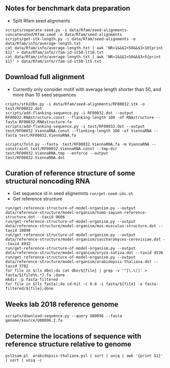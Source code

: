 ## Notes for benchmark data preparation
- Split Rfam seed alignments
```{bash}
scripts/separate-seed.py -i data/Rfam/seed-alignments-concatenated/Rfam.seed -o data/Rfam/seed-alignments
scripts/get-stk-length.py -i data/Rfam/seed-alignments -o data/Rfam/info/average-length.txt
cat data/Rfam/info/average-length.txt | awk 'NR>1&&$2<50&&$3>10{print $1}' > data/Rfam/info/rfam-id-st50-lt10.txt
cat data/Rfam/info/average-length.txt | awk 'NR>1&&$2<50&&$3>5{print $1}' > data/Rfam/info/rfam-id-st50-lt5.txt
```

## Download full alignment
- Currently only consider motif with average length shorter than 50, and more than 10 seed sequences

```{bash}
cripts/stk2dbn.py -i data/Rfam/seed-alignments/RF00032.stk -o test/RF00032.dot
scripts/add-flanking-sequence.py -i RF00032.dot --output RF00032.RNAstructure.const --flanking-length 100 -of RNAstructure --fasta RF00032.RNAstructure.fa
scripts/add-flanking-sequence.py -i test/RF00032.dot --output test/RF00032.ViennaRNA.const --flanking-length 100 -of ViennaRNA --fasta test/RF00032.ViennaRNA.fa

scripts/fold.py --fasta  test/RF00032.ViennaRNA.fa -m ViennaRNA --constraint test/RF00032.ViennaRNA.const --tmp-dir test/RF00032.ViennaRNA.tmp --enforce --output test/RF00032.ViennaRNA.dot
```


## Curation of reference structure of some structural noncoding RNA 
- Get sequence id in seed alignemnts `run/get-seed-ids.sh`
- Get reference structure
```{bash}
run/get-reference-structure-of-model-organism.py --output data/reference-structure/model-organism/homo-sapien-reference-structure.dot --taxid 9606
run/get-reference-structure-of-model-organism.py --output data/reference-structure/model-organism/mus-musculus-structure.dot --taxid 10090
run/get-reference-structure-of-model-organism.py --output data/reference-structure/model-organism/saccharomyces-cerevisiae.dot --taxid 4932
run/get-reference-structure-of-model-organism.py --output data/reference-structure/model-organism/oryza-sativa.dot --taxid 4530
run/get-reference-structure-of-model-organism.py --output data/reference-structure/model-organism/arabidopsis-thaliana.dot --taxid 3702
for file in $(ls dbn);do cat dbn/${file} | grep -v '^[\.\(]' > fasta/${file%%.*}.fa ;done
mkdir -p fasta-filtered
for file in $(ls fasta);do cd-hit -c 0.8 -i fasta/${file} -o fasta-filtered/${file};done
```


## Weeks lab 2018 reference genome
```{bash}
scripts/download-sequence.py --query U00096 --fasta genome/source/U00096.2.fa
```

## Determine the locations of sequence with reference structure relative to genome
```{bash}
psl2sam.pl  arabidopsis-thaliana.psl | sort | uniq | awk '{print $1}' | sort | uniq -c
```

